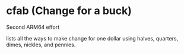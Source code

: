 # cfab (Change for a buck)
Second ARM64 effort

lists all the ways to make change for one dollar using halves, quarters, dimes, nickles, and pennies.
